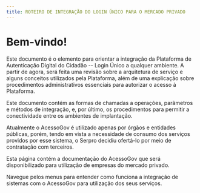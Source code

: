 ```yaml
---
title: ROTEIRO DE INTEGRAÇÃO DO LOGIN ÚNICO PARA O MERCADO PRIVADO
---
```


# Bem-vindo!


Este documento é o elemento para orientar a integração da Plataforma de Autenticação Digital do Cidadão -- Login Único a qualquer ambiente. A partir de agora, será feita uma revisão sobre a arquitetura de serviço e alguns conceitos utilizados pela Plataforma, além de uma explicação sobre procedimentos administrativos essenciais para autorizar o acesso à Plataforma.

Este documento contém as formas de chamadas a operações, parâmetros e métodos de integração, e, por último, os procedimentos para permitir a conectividade entre os ambientes de implantação.

Atualmente o AcessoGov é utilizado apenas por órgãos e entidades públicas, porém, tendo em vista a necessidade de consumo dos serviços providos por esse sistema, o Serpro decidiu ofertá-lo por meio de contratação com terceiros.

Esta página contém a documentação do AcessoGov que será disponibilizado para utilização de empresas do mercado privado.

Navegue pelos menus para entender como funciona a integração de sistemas com o AcessoGov para utilização dos seus serviços.

